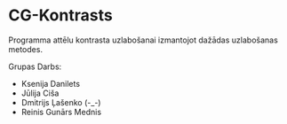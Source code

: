 # CG-Kontrasts
Programma attēlu kontrasta uzlabošanai izmantojot dažādas uzlabošanas metodes.

Grupas Darbs:
- Ksenija Danilets
- Jūlija Ciša
- Dmitrijs Ļašenko (-_-)
- Reinis Gunārs Mednis
